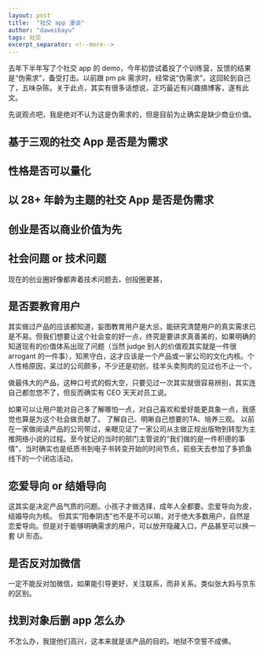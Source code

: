 ```yaml
---
layout: post
title:  "社交 app 漫谈"
author: "daweibayu"
tags: 社交
excerpt_separator: <!--more-->
---
```


<!--more-->


去年下半年写了个社交 app 的 demo，今年初尝试着投了个训练营，反馈的结果是“伪需求”，备受打击。以前跟 pm pk 需求时，经常说“伪需求”，这回轮到自己了，五味杂陈。关于此点，其实有很多话想说，正巧最近有兴趣搞博客，遂有此文。

先说观点吧，我是绝对不认为这是伪需求的，但是目前为止确实是缺少商业价值。

## 基于三观的社交 App 是否是为需求


## 性格是否可以量化

## 以 28+ 年龄为主题的社交 App 是否是伪需求


## 创业是否以商业价值为先


## 社会问题 or 技术问题
现在的创业圈好像都奔着技术问题去，创投圈更甚，



## 是否要教育用户
其实做过产品的应该都知道，妄图教育用户是大忌，能研究清楚用户的真实需求已是不易。但我们想要让这个社会变的好一点，终究是要讲求真善美的，如果明确的知道现有的价值体系出现了问题（当然 judge 别人的价值观其实就是一件很 arrogant 的一件事），知黑守白，这才应该是一个产品或一家公司的文化内核。个人性格原因，呆过的公司颇多，不少还是初创，挂羊头卖狗肉的见过也不止一个，

做最伟大的产品，这种口号式的假大空，只要见过一次其实就很容易辨别，其实连自己都忽悠不了，但反而确实有 CEO 天天对员工说。


如果可以让用户能对自己多了解哪怕一点，对自己喜欢和爱好能更具象一点，我感觉也算是为这个社会做贡献了。
了解自己、明晰自己想要的TA、培养三观。
以前在一家做阅读产品的公司带过，亲眼见证了一家公司从主做正规出版物到转型为主推网络小说的过程。至今犹记的当时的部门主管说的“我们做的是一件积德的事情”，当时确实也是纸质书到电子书转变开始的时间节点，前些天去参加了多抓鱼线下的一个闭店活动，


## 恋爱导向 or 结婚导向
这其实是决定产品气质的问题。小孩子才做选择，成年人全都要。恋爱导向为皮，结婚导向为核。
但其实“阳奉阴违”也不是不可以嘛，对于绝大多数用户，自然是恋爱导向。但是对于能够明确需求的用户，可以放开隐藏入口，产品甚至可以换一套 UI 形态。


## 是否反对加微信
一定不能反对加微信，如果能引导更好，关注联系，而非关系。类似张大妈与京东的区别。

## 找到对象后删 app 怎么办
不怎么办，我提他们高兴，这本来就是该产品的目的。地狱不空誓不成佛。